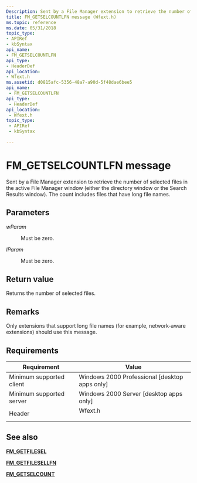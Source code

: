 ```yaml
---
Description: Sent by a File Manager extension to retrieve the number of selected files in the active File Manager window (either the directory window or the Search Results window). The count includes files that have long file names.
title: FM_GETSELCOUNTLFN message (Wfext.h)
ms.topic: reference
ms.date: 05/31/2018
topic_type: 
- APIRef
- kbSyntax
api_name: 
- FM_GETSELCOUNTLFN
api_type: 
- HeaderDef
api_location: 
- Wfext.h
ms.assetid: d0815afc-5356-48a7-a90d-5f48dae6bee5
api_name: 
 - FM_GETSELCOUNTLFN
api_type: 
 - HeaderDef
api_location: 
 - Wfext.h
topic_type: 
 - APIRef
 - kbSyntax

---
```


# FM\_GETSELCOUNTLFN message

Sent by a File Manager extension to retrieve the number of selected files in the active File Manager window (either the directory window or the Search Results window). The count includes files that have long file names.

## Parameters

<dl> <dt>

*wParam* 
</dt> <dd>Must be zero.</dd> <dt>

*lParam* 
</dt> <dd>Must be zero.</dd> </dl>

## Return value

Returns the number of selected files.

## Remarks

Only extensions that support long file names (for example, network-aware extensions) should use this message.

## Requirements



| Requirement | Value |
|-------------------------------------|------------------------------------------------------------------------------------|
| Minimum supported client<br/> | Windows 2000 Professional \[desktop apps only\]<br/>                         |
| Minimum supported server<br/> | Windows 2000 Server \[desktop apps only\]<br/>                               |
| Header<br/>                   | <dl> <dt>Wfext.h</dt> </dl> |



## See also

<dl> <dt>

[**FM\_GETFILESEL**](fm-getfilesel.md)
</dt> <dt>

[**FM\_GETFILESELLFN**](fm-getfilesellfn.md)
</dt> <dt>

[**FM\_GETSELCOUNT**](fm-getselcount.md)
</dt> </dl>

 

 




